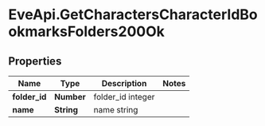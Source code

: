 # EveApi.GetCharactersCharacterIdBookmarksFolders200Ok

## Properties
Name | Type | Description | Notes
------------ | ------------- | ------------- | -------------
**folder_id** | **Number** | folder_id integer | 
**name** | **String** | name string | 


